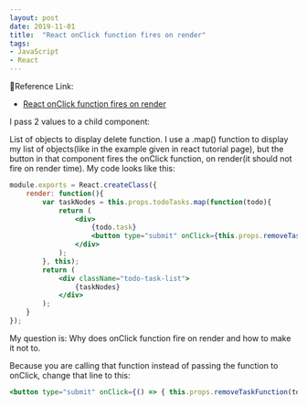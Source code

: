 ```yaml
---
layout: post
date: 2019-11-01
title:  "React onClick function fires on render"
tags: 
- JavaScript
- React
---
```


🧩Reference Link:

- [React onClick function fires on render](https://stackoverflow.com/questions/33846682/react-onclick-function-fires-on-render)

I pass 2 values to a child component:

List of objects to display
delete function.
I use a .map() function to display my list of objects(like in the example given in react tutorial page), but the button in that component fires the onClick function, on render(it should not fire on render time). My code looks like this:

```jsx
module.exports = React.createClass({
    render: function(){
        var taskNodes = this.props.todoTasks.map(function(todo){
            return (
                <div>
                    {todo.task}
                    <button type="submit" onClick={this.props.removeTaskFunction(todo)}>Submit</button>
                </div>
            );
        }, this);
        return (
            <div className="todo-task-list">
                {taskNodes}
            </div>
        );
    }
});
```

My question is: Why does onClick function fire on render and how to make it not to.

<!--more-->

Because you are calling that function instead of passing the function to onClick, change that line to this:

```jsx
<button type="submit" onClick={() => { this.props.removeTaskFunction(todo) }}>Submit</button>
```
